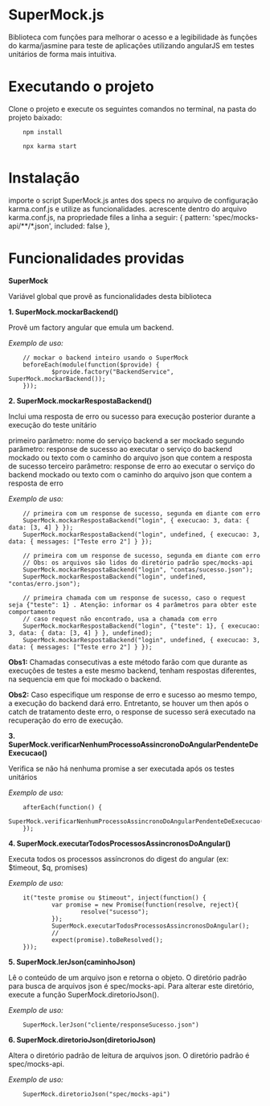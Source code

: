 # SuperMock.js
Biblioteca com funções para melhorar o acesso e a legibilidade às funções do karma/jasmine para teste de aplicações utilizando angularJS em testes unitários de forma mais intuitiva.

# Executando o projeto
Clone o projeto e execute os seguintes comandos no terminal, na pasta do projeto baixado:

        npm install
        
        npx karma start

# Instalação

importe o script SuperMock.js antes dos specs no arquivo de configuração karma.conf.js e utilize as funcionalidades.
acrescente dentro do arquivo karma.conf.js, na propriedade files a linha a seguir:
{ pattern: 'spec/mocks-api/**/*.json', included: false },
        
# Funcionalidades providas

**SuperMock**

Variável global que provê as funcionalidades desta biblioteca

**1. SuperMock.mockarBackend()**

Provê um factory angular que emula um backend.

*Exemplo de uso:*
        
        // mockar o backend inteiro usando o SuperMock
        beforeEach(module(function($provide) {
                $provide.factory("BackendService", SuperMock.mockarBackend());
        }));

**2. SuperMock.mockarRespostaBackend()**

Inclui uma resposta de erro ou sucesso para execução posterior durante a execução do teste unitário
        
primeiro parâmetro: nome do serviço backend a ser mockado
segundo parâmetro: response de sucesso ao executar o serviço do backend mockado ou texto com o caminho do arquivo json que contem a resposta de sucesso
terceiro parâmetro: response de erro ao executar o serviço do backend mockado ou texto com o caminho do arquivo json que contem a resposta de erro

*Exemplo de uso:*

        // primeira com um response de sucesso, segunda em diante com erro
        SuperMock.mockarRespostaBackend("login", { execucao: 3, data: { data: [3, 4] } });
        SuperMock.mockarRespostaBackend("login", undefined, { execucao: 3, data: { messages: ["Teste erro 2"] } });

        // primeira com um response de sucesso, segunda em diante com erro
        // Obs: os arquivos são lidos do diretório padrão spec/mocks-api
        SuperMock.mockarRespostaBackend("login", "contas/sucesso.json");
        SuperMock.mockarRespostaBackend("login", undefined, "contas/erro.json");

        // primeira chamada com um response de sucesso, caso o request seja {"teste": 1} . Atenção: informar os 4 parâmetros para obter este comportamento
        // caso request não encontrado, usa a chamada com erro
        SuperMock.mockarRespostaBackend("login", {"teste": 1}, { execucao: 3, data: { data: [3, 4] } }, undefined);
        SuperMock.mockarRespostaBackend("login", undefined, { execucao: 3, data: { messages: ["Teste erro 2"] } });

**Obs1:** Chamadas consecutivas a este método farão com que durante as execuções de testes a este mesmo backend, tenham respostas diferentes, na sequencia em que foi mockado o backend. 

**Obs2:** Caso especifique um response de erro e sucesso ao mesmo tempo, a execução do backend dará erro. Entretanto, se houver um then após o catch de tratamento deste erro, o response de sucesso será executado na recuperação do erro de execução.


**3. SuperMock.verificarNenhumProcessoAssincronoDoAngularPendenteDeExecucao()**

Verifica se não há nenhuma promise a ser executada após os testes unitários
        
*Exemplo de uso:*

        afterEach(function() {
                SuperMock.verificarNenhumProcessoAssincronoDoAngularPendenteDeExecucao();
        });
        

**4. SuperMock.executarTodosProcessosAssincronosDoAngular()**
        
Executa todos os processos assíncronos do digest do angular (ex: $timeout, $q, promises)
        
*Exemplo de uso:*

        it("teste promise ou $timeout", inject(function() {
                var promise = new Promise(function(resolve, reject){
                        resolve("sucesso");
                });
                SuperMock.executarTodosProcessosAssincronosDoAngular();
                //
                expect(promise).toBeResolved();
        }));

**5. SuperMock.lerJson(caminhoJson)**
        
Lê o conteúdo de um arquivo json e retorna o objeto. O diretório padrão para busca de arquivos json é spec/mocks-api. Para alterar este diretório, execute a função SuperMock.diretorioJson().

*Exemplo de uso:*

        SuperMock.lerJson("cliente/responseSucesso.json")

**6. SuperMock.diretorioJson(diretorioJson)**
        
Altera o diretório padrão de leitura de arquivos json. O diretório padrão é spec/mocks-api.

*Exemplo de uso:*

        SuperMock.diretorioJson("spec/mocks-api")
